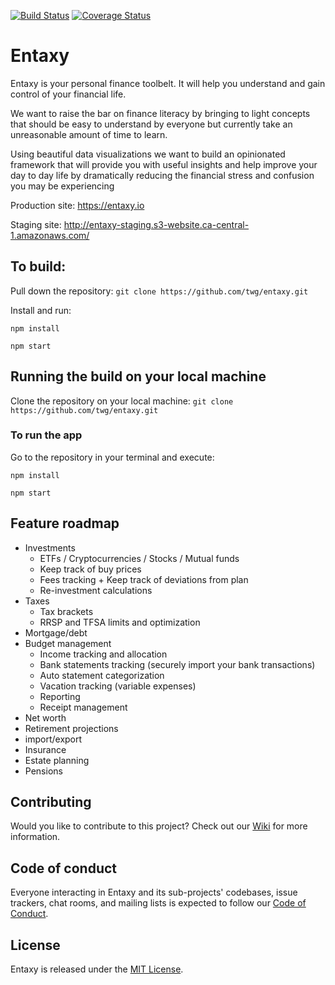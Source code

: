 [![Build Status](https://travis-ci.org/entaxy-project/entaxy.svg)](https://travis-ci.org/entaxy-project/entaxy)
[![Coverage Status](https://coveralls.io/repos/github/entaxy-project/entaxy/badge.svg)](https://coveralls.io/github/entaxy-project/entaxy)


# Entaxy

Entaxy is your personal finance toolbelt.
It will help you understand and gain control of your financial life.

We want to raise the bar on finance literacy by bringing to light concepts that should be easy to understand by everyone but currently take an unreasonable amount of time to learn.

Using beautiful data visualizations we want to build an opinionated framework that will provide you with useful insights and help improve your day to day life by dramatically reducing the financial stress and confusion you may be experiencing

Production site: https://entaxy.io

Staging site: http://entaxy-staging.s3-website.ca-central-1.amazonaws.com/

## To build:

Pull down the repository: 
`git clone https://github.com/twg/entaxy.git`

Install and run:

`npm install`

`npm start`

## Running the build on your local machine

Clone the repository on your local machine: 
`git clone https://github.com/twg/entaxy.git`


### To run the app

Go to the repository in your terminal and execute:

`npm install`

`npm start`

## Feature roadmap
* Investments
	* ETFs / Cryptocurrencies / Stocks / Mutual funds
	* Keep track of buy prices
	* Fees tracking + Keep track of deviations from plan
	* Re-investment calculations
* Taxes
	* Tax brackets
	* RRSP and TFSA limits and optimization
* Mortgage/debt
* Budget management
	* Income tracking and allocation
	* Bank statements tracking (securely import your bank transactions)
	* Auto statement categorization
	* Vacation tracking (variable expenses)
	* Reporting
	* Receipt management
* Net worth
* Retirement projections
* import/export
* Insurance
* Estate planning
* Pensions

## Contributing

Would you like to contribute to this project? Check out our [Wiki](https://github.com/entaxy-project/entaxy/wiki) for more information.

## Code of conduct

Everyone interacting in Entaxy and its sub-projects' codebases, issue trackers, chat rooms, and mailing lists is expected to follow our [Code of Conduct](https://github.com/entaxy-project/entaxy/blob/master/CODE_OF_CONDUCT.md).

## License

Entaxy is released under the [MIT License](https://opensource.org/licenses/MIT).
